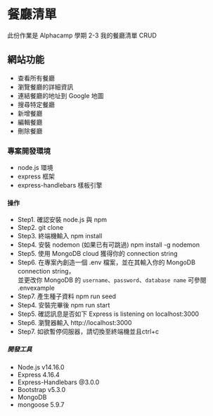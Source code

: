 # 餐廳清單
此份作業是 Alphacamp 學期 2-3 我的餐廳清單 CRUD

## 網站功能
- 查看所有餐廳
- 瀏覽餐廳的詳細資訊
- 連結餐廳的地址到 Google 地圖
- 搜尋特定餐廳
- 新增餐廳
- 編輯餐廳
- 刪除餐廳

### 專案開發環境
- node.js 環境
- express 框架
- express-handlebars 樣板引擎

#### 操作
- Step1. 確認安裝  node.js 與 npm
- Step2. git clone 
- Step3. 終端機輸入  npm install
- Step4. 安裝 nodemon (如果已有可跳過)  npm install -g nodemon
- Step5. 使用 MongoDB cloud 獲得你的 connection string  
- Step6. 在專案內創造一個 .env 檔案，並在其輸入你的 MongoDB connection string，
         <br />並更改你 MongoDB 的 `username`、`password`、`database name`  可參閱 .envexample
- Step7. 產生種子資料  npm run seed      
- Step4. 安裝完畢後  npm run start
- Step5. 確認訊息是否如下 Express is listening on localhost:3000
- Step6. 瀏覽器輸入 http://localhost:3000
- Step7. 如欲暫停伺服器，請切換至終端機並且ctrl+c

##### 開發工具
- Node.js v14.16.0
- Express 4.16.4
- Express-Handlebars @3.0.0
- Bootstrap v5.3.0
- MongoDB
- mongoose 5.9.7
